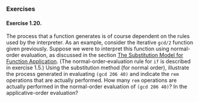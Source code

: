 ### Exercises

#### Exercise 1.20.

The process that a function generates is of course dependent on the rules used by the interpreter. As an example, consider the iterative ``gcd/2`` function given previously. Suppose we were to interpret this function using normal-order evaluation, as discussed in the section [The Substitution Model for Function Application](). (The normal-order-evaluation rule for ``if`` is described in exercise 1.5.) Using the substitution method (for normal order), illustrate the process generated in evaluating ``(gcd 206 40)`` and indicate the ``rem`` operations that are actually performed. How many ``rem`` operations are actually performed in the normal-order evaluation of ``(gcd 206 40)``? In the applicative-order evaluation? 
